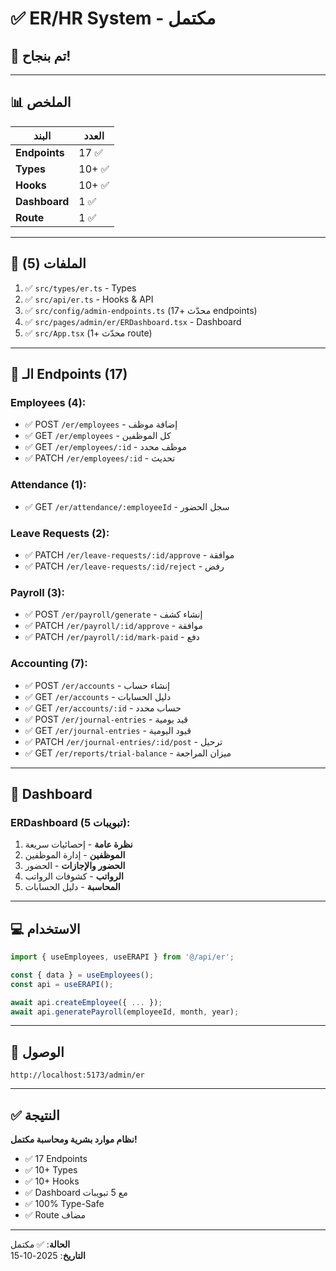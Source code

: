 # ✅ ER/HR System - مكتمل

## 🎉 تم بنجاح!

---

## 📊 الملخص

| البند | العدد |
|-------|-------|
| **Endpoints** | 17 ✅ |
| **Types** | 10+ ✅ |
| **Hooks** | 10+ ✅ |
| **Dashboard** | 1 ✅ |
| **Route** | 1 ✅ |

---

## 📁 الملفات (5)

1. ✅ `src/types/er.ts` - Types
2. ✅ `src/api/er.ts` - Hooks & API
3. ✅ `src/config/admin-endpoints.ts` (محدّث +17 endpoints)
4. ✅ `src/pages/admin/er/ERDashboard.tsx` - Dashboard
5. ✅ `src/App.tsx` (محدّث +1 route)

---

## 🎯 الـ Endpoints (17)

### Employees (4):
- ✅ POST `/er/employees` - إضافة موظف
- ✅ GET `/er/employees` - كل الموظفين
- ✅ GET `/er/employees/:id` - موظف محدد
- ✅ PATCH `/er/employees/:id` - تحديث

### Attendance (1):
- ✅ GET `/er/attendance/:employeeId` - سجل الحضور

### Leave Requests (2):
- ✅ PATCH `/er/leave-requests/:id/approve` - موافقة
- ✅ PATCH `/er/leave-requests/:id/reject` - رفض

### Payroll (3):
- ✅ POST `/er/payroll/generate` - إنشاء كشف
- ✅ PATCH `/er/payroll/:id/approve` - موافقة
- ✅ PATCH `/er/payroll/:id/mark-paid` - دفع

### Accounting (7):
- ✅ POST `/er/accounts` - إنشاء حساب
- ✅ GET `/er/accounts` - دليل الحسابات
- ✅ GET `/er/accounts/:id` - حساب محدد
- ✅ POST `/er/journal-entries` - قيد يومية
- ✅ GET `/er/journal-entries` - قيود اليومية
- ✅ PATCH `/er/journal-entries/:id/post` - ترحيل
- ✅ GET `/er/reports/trial-balance` - ميزان المراجعة

---

## 🎨 Dashboard

### ERDashboard (5 تبويبات):
1. **نظرة عامة** - إحصائيات سريعة
2. **الموظفين** - إدارة الموظفين
3. **الحضور والإجازات** - الحضور
4. **الرواتب** - كشوفات الرواتب
5. **المحاسبة** - دليل الحسابات

---

## 💻 الاستخدام

```typescript
import { useEmployees, useERAPI } from '@/api/er';

const { data } = useEmployees();
const api = useERAPI();

await api.createEmployee({ ... });
await api.generatePayroll(employeeId, month, year);
```

---

## 🚀 الوصول

```
http://localhost:5173/admin/er
```

---

## ✅ النتيجة

**نظام موارد بشرية ومحاسبة مكتمل!**

- ✅ 17 Endpoints
- ✅ 10+ Types
- ✅ 10+ Hooks
- ✅ Dashboard مع 5 تبويبات
- ✅ 100% Type-Safe
- ✅ Route مضاف

---

**الحالة**: ✅ مكتمل  
**التاريخ**: 2025-10-15


